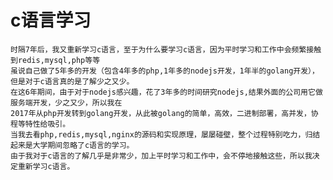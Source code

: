# c语言学习
    时隔7年后，我又重新学习c语言，至于为什么要学习c语言，因为平时学习和工作中会频繁接触到redis,mysql,php等等
    虽说自己做了5年多的开发（包含4年多的php,1年多的nodejs开发，1年半的golang开发），但是对于c语言真的是了解少之又少。
    在这6年期间，由于对于nodejs感兴趣，花了3年多的时间研究nodejs,结果外面的公司用它做服务端开发，少之又少，所以我在
    2017年从php开发转到golang开发，从此被golang的简单，高效，二进制部署，高并发，协程等特性给吸引。
    当我去看php,redis,mysql,nginx的源码和实现原理，屡屡碰壁，整个过程特别吃力，归结起来是大学期间忽略了c语言的学习。
    由于我对于c语言的了解几乎是非常少，加上平时学习和工作中，会不停地接触这些，所以我决定重新学习c语言。

